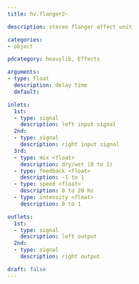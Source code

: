 ```yaml
---
title: hv.flanger2~

description: stereo flanger effect unit

categories:
- object

pdcategory: heavylib, Effects

arguments:
- type: float
  description: delay time
  default: 

inlets:
  1st:
  - type: signal
    description: left input signal
  2nd:
  - type: signal
    description: right input signal
  3rd:
  - type: mix <float>
    description: dry/wet (0 to 1)
  - type: feedback <float>
    description: -1 to 1
  - type: speed <float>
    description: 0 to 20 Hz
  - type: intensity <float>
    description: 0 to 1

outlets:
  1st:
  - type: signal
    description: left output
  2nd:
  - type: signal
    description: right output

draft: false
---
```



